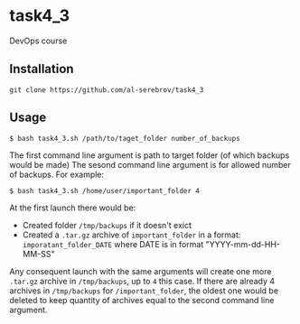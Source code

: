 # task4_3
DevOps course

## Installation
```
git clone https://github.com/al-serebrov/task4_3
```

## Usage
```
$ bash task4_3.sh /path/to/taget_folder number_of_backups
```
The first command line argument is path to target folder (of which backups would be made)
The sesond command line argument is for allowed number of backups.
For example:

```
$ bash task4_3.sh /home/user/important_folder 4
```

At the first launch there would be:
- Created folder `/tmp/backups` if it doesn't exict
- Created a `.tar.gz` archive of `important_folder` in a format: `imporatant_folder_DATE` 
  where DATE is in format "YYYY-mm-dd-HH-MM-SS"

Any consequent launch with the same arguments will create one more `.tar.gz` archive in `/tmp/backups`, up to `4` this case. If there are already 4 archives in `/tmp/backups` for `/important_folder`, the oldest one would be deleted to keep quantity of archives equal to the second command line argument.
